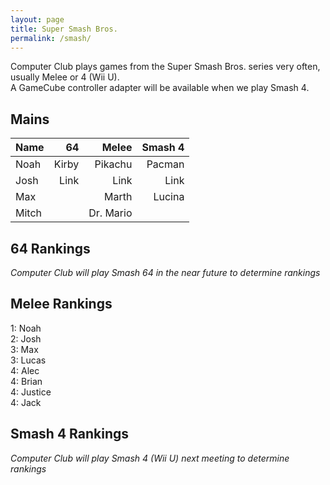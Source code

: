 ```yaml
---
layout: page
title: Super Smash Bros.
permalink: /smash/
---
```

Computer Club plays games from the Super Smash Bros. series very often, usually Melee or 4 (Wii U).  
A GameCube controller adapter will be available when we play Smash 4.

## Mains
| Name         | 64           | Melee        | Smash 4      |
|--------------|-------------:|-------------:|-------------:|
| Noah         | Kirby        | Pikachu      | Pacman       |
| Josh         | Link         | Link         | Link         |
| Max          |              | Marth        | Lucina       |
| Mitch        |              | Dr. Mario    |              |

## 64 Rankings
*Computer Club will play Smash 64 in the near future to determine rankings*

## Melee Rankings
1:  Noah  
2: Josh  
3: Max  
3: Lucas  
4: Alec  
4: Brian  
4: Justice  
4: Jack  

## Smash 4 Rankings
*Computer Club will play Smash 4 (Wii U) next meeting to determine rankings*